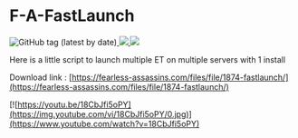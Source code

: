 # F-A-FastLaunch

<img alt="GitHub tag (latest by date)" src="https://img.shields.io/github/tag-date/FontanyLegall-Brandon/F-A-FastLaunch"><a href="https://discord.clan-fa.com">
    <img src="https://img.shields.io/discord/325403318291791873.svg">
  </a>
  <a href="https://fearless-assassins.com/">
    <img src="https://img.shields.io/website/https/fearless-assassins.com.svg?label=%3DF%7CA%3D%20Website">
  </a>
  
  Here is a little script to launch multiple ET on multiple servers with 1 install
  
  Download link : [https://fearless-assassins.com/files/file/1874-fastlaunch/](https://fearless-assassins.com/files/file/1874-fastlaunch/)

[![https://youtu.be/18CbJfi5oPY](https://img.youtube.com/vi/18CbJfi5oPY/0.jpg)](https://www.youtube.com/watch?v=18CbJfi5oPY)
